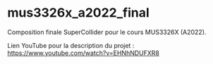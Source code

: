 # mus3326x_a2022_final

Composition finale SuperCollider pour le cours MUS3326X (A2022).

Lien YouTube pour la description du projet : https://www.youtube.com/watch?v=EHNhNDUFXR8
